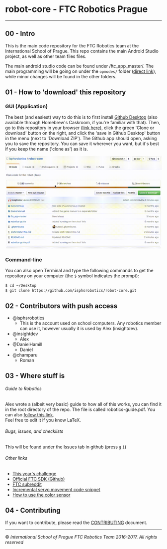 # robot-core - FTC Robotics Prague
----

## 00 - Intro

This is the main code repository for the FTC Robotics team at the International School of Prague. This repo contains the main Android Studio project, as well as other team files files.

The main android studio code can be found under /ftc_app_master/. The main programming will be going on under the `opmodes/` folder ([direct link](ftc_app-master/FtcRobotController/src/main/java/com/qualcomm/ftcrobotcontroller/opmodes)), while minor changes will be found in the other folders.

## 01 - How to 'download' this repository

### GUI (Application)

The best (and easiest) way to do this is to first install [Github Desktop](https://desktop.github.com) (also available through Homebrew's Caskroom, if you're familiar with that). Then, go to this repository in your browser ([link here](https://github.com/isphsrobotics/robot-core)), click the green 'Clone or download' button on the right, and click the 'save in Github Desktop' button in the menu (next to 'Download ZIP'). The Github app should open, asking you to save the repository. You can save it wherever you want, but it's best if you keep the name ('clone as') as it is.

![GIF showing cloning process](Documents/Images/cloning.gif)

### Command-line

You can also open Terminal and type the following commands to get the repository on your computer (the `$` symbol indicates the prompt):

```
$ cd ~/Desktop
$ git clone https://github.com/isphsrobotics/robot-core.git
```

## 02 - Contributors with push access

* @isphsrobotics
    * This is the account used on school computers. Any robotics member can use it, however usually it is used by Alex (insightdev).
* @insightdev
    * Alex
* @DanielHamill
    * Daniel
* @champaru
	* Roman

## 03 - Where stuff is

###### Guide to Robotics
Alex wrote a (albeit very basic) guide to how all of this works, you can find it in the root directory of the repo. The file is called robotics-guide.pdf. You can also [follow this link](https://github.com/isphsrobotics/robot-core/blob/master/robotics-guide.pdf).  
Feel free to edit it if you know LaTeX.

###### Bugs, issues, and checklists
This will be found under the Issues tab in github (press `g` `i`)

###### Other links

* [This year's challenge](https://www.youtube.com/watch?v=iQLrcQbm8cg)
* [Official FTC SDK (Github)](https://github.com/ftctechnh/ftc_app)
* [FTC subreddit](https://www.reddit.com/r/ftc)
* [Incremental servo movement code snippet](https://gist.github.com/insightdev/9ec8d15a31d9c179d5895650be30d060)
* [How to use the color sensor](https://github.com/ftctechnh/ftc_app/blob/master/FtcRobotController/src/main/java/com/qualcomm/ftcrobotcontroller/opmodes/HTRGBExample.java)

## 04 - Contributing

If you want to contribute, please read the [CONTRIBUTING](CONTRIBUTING.md) document.

----
:copyright: *International School of Prague FTC Robotics Team 2016-2017. All rights reserved*
